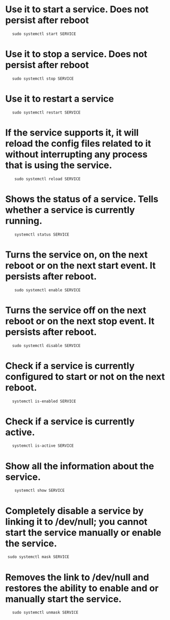
 # Use it to start a service. Does not persist after reboot
```
   sudo systemctl start SERVICE
```
 # Use it to stop a service. Does not persist after reboot
 ```
    sudo systemctl stop SERVICE
 ```
   # Use it to restart a service
 ```
    sudo systemctl restart SERVICE
 ```
  # If the service supports it, it will reload the config files related to it without interrupting any process that is using the service.
```
    sudo systemctl reload SERVICE
```
    
  # Shows the status of a service. Tells whether a service is currently running.
```
    systemctl status SERVICE
```
  # Turns the service on, on the next reboot or on the next start event. It persists after reboot.
```
    sudo systemctl enable SERVICE
```   
   # Turns the service off on the next reboot or on the next stop event. It persists after reboot.
 ```
    sudo systemctl disable SERVICE
 ```
    
   # Check if a service is currently configured to start or not on the next reboot.
  ```
     systemctl is-enabled SERVICE
   ```
  # Check if a service is currently active.
 ```
    systemctl is-active SERVICE
 ```  
  #  Show all the information about the service.
```
    systemctl show SERVICE
```
  
   # Completely disable a service by linking it to /dev/null; you cannot start the service manually or enable the service.
 ```
  sudo systemctl mask SERVICE
 ``` 
   # Removes the link to /dev/null and restores the ability to enable and or manually start the service.
 ```
    sudo systemctl unmask SERVICE
 ```
